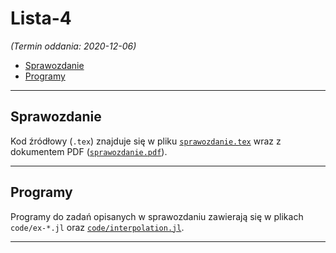 # Lista-4

*(Termin oddania: 2020-12-06)*

- [Sprawozdanie](#sprawozdanie)
- [Programy](#programy)

---

## Sprawozdanie

Kod źródłowy (`.tex`) znajduje się w pliku [`sprawozdanie.tex`](sprawozdanie.tex) wraz z dokumentem PDF ([`sprawozdanie.pdf`](sprawozdanie.pdf)).

---

## Programy

Programy do zadań opisanych w sprawozdaniu zawierają się w plikach `code/ex-*.jl` oraz [`code/interpolation.jl`](code/interpolation.jl).

---
